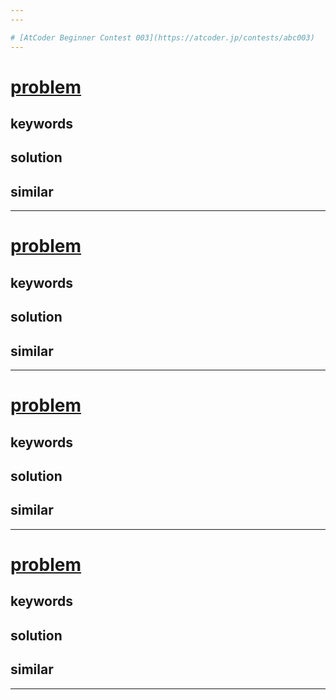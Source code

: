 ```yaml
---
---

# [AtCoder Beginner Contest 003](https://atcoder.jp/contests/abc003)
---
```



# [problem]()
## keywords 
## solution
## similar
---


# [problem]()
## keywords 
## solution
## similar
---



# [problem]()
## keywords 
## solution
## similar
---



# [problem]()
## keywords 
## solution
## similar
---
